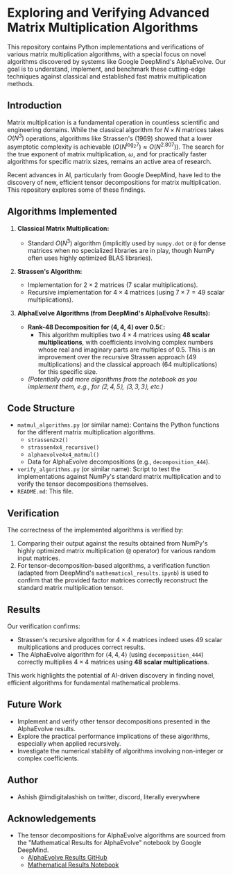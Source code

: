 # Exploring and Verifying Advanced Matrix Multiplication Algorithms

This repository contains Python implementations and verifications of various matrix multiplication algorithms, with a special focus on novel algorithms discovered by systems like Google DeepMind's AlphaEvolve. Our goal is to understand, implement, and benchmark these cutting-edge techniques against classical and established fast matrix multiplication methods.

## Introduction

Matrix multiplication is a fundamental operation in countless scientific and engineering domains. While the classical algorithm for $N \times N$ matrices takes $O(N^3)$ operations, algorithms like Strassen's (1969) showed that a lower asymptotic complexity is achievable ($O(N^{\log_2 7}) \approx O(N^{2.807})$). The search for the true exponent of matrix multiplication, $\omega$, and for practically faster algorithms for specific matrix sizes, remains an active area of research.

Recent advances in AI, particularly from Google DeepMind, have led to the discovery of new, efficient tensor decompositions for matrix multiplication. This repository explores some of these findings.

## Algorithms Implemented

1.  **Classical Matrix Multiplication:**
    *   Standard $O(N^3)$ algorithm (implicitly used by `numpy.dot` or `@` for dense matrices when no specialized libraries are in play, though NumPy often uses highly optimized BLAS libraries).

2.  **Strassen's Algorithm:**
    *   Implementation for $2 \times 2$ matrices (7 scalar multiplications).
    *   Recursive implementation for $4 \times 4$ matrices (using $7 \times 7 = 49$ scalar multiplications).

3.  **AlphaEvolve Algorithms (from DeepMind's AlphaEvolve Results):**
    *   **Rank-48 Decomposition for $\langle 4,4,4 \rangle$ over $0.5\mathbb{C}$:**
        *   This algorithm multiplies two $4 \times 4$ matrices using **48 scalar multiplications**, with coefficients involving complex numbers whose real and imaginary parts are multiples of 0.5. This is an improvement over the recursive Strassen approach (49 multiplications) and the classical approach (64 multiplications) for this specific size.
    *   *(Potentially add more algorithms from the notebook as you implement them, e.g., for $\langle 2,4,5 \rangle$, $\langle 3,3,3 \rangle$, etc.)*

## Code Structure

*   `matmul_algorithms.py` (or similar name): Contains the Python functions for the different matrix multiplication algorithms.
    *   `strassen2x2()`
    *   `strassen4x4_recursive()`
    *   `alphaevolve4x4_matmul()`
    *   Data for AlphaEvolve decompositions (e.g., `decomposition_444`).
*   `verify_algorithms.py` (or similar name): Script to test the implementations against NumPy's standard matrix multiplication and to verify the tensor decompositions themselves.
*   `README.md`: This file.

## Verification

The correctness of the implemented algorithms is verified by:
1.  Comparing their output against the results obtained from NumPy's highly optimized matrix multiplication (`@` operator) for various random input matrices.
2.  For tensor-decomposition-based algorithms, a verification function (adapted from DeepMind's `mathematical_results.ipynb`) is used to confirm that the provided factor matrices correctly reconstruct the standard matrix multiplication tensor.

## Results

Our verification confirms:
*   Strassen's recursive algorithm for $4 \times 4$ matrices indeed uses 49 scalar multiplications and produces correct results.
*   The AlphaEvolve algorithm for $\langle 4,4,4 \rangle$ (using `decomposition_444`) correctly multiplies $4 \times 4$ matrices using **48 scalar multiplications**.

This work highlights the potential of AI-driven discovery in finding novel, efficient algorithms for fundamental mathematical problems.



## Future Work

*   Implement and verify other tensor decompositions presented in the AlphaEvolve results.
*   Explore the practical performance implications of these algorithms, especially when applied recursively.
*   Investigate the numerical stability of algorithms involving non-integer or complex coefficients.

## Author

*   Ashish @imdigitalashish on twitter, discord, literally everywhere

## Acknowledgements

*   The tensor decompositions for AlphaEvolve algorithms are sourced from the "Mathematical Results for AlphaEvolve" notebook by Google DeepMind.
    *   [AlphaEvolve Results GitHub](https://github.com/google-deepmind/alphaevolve_results)
    *   [Mathematical Results Notebook](https://colab.research.google.com/github/google-deepmind/alphaevolve_results/blob/master/mathematical_results.ipynb)